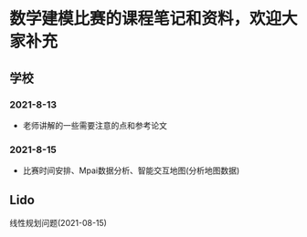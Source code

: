 # 数学建模比赛的课程笔记和资料，欢迎大家补充



## 学校

### 2021-8-13 

- 老师讲解的一些需要注意的点和参考论文

### 2021-8-15 

- 比赛时间安排、Mpai数据分析、智能交互地图(分析地图数据)



## Lido

线性规划问题(2021-08-15)